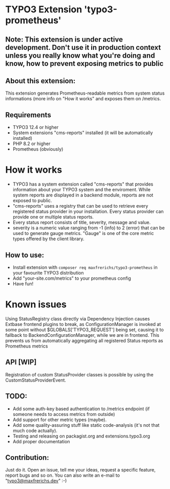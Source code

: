 # TYPO3 Extension 'typo3-prometheus'

## Note: This extension is under active development. Don't use it in production context unless you really know what you're doing and know, how to prevent exposing metrics to public

## About this extension:
This extension generates Prometheus-readable metrics from system status informations (more info on "How it works" and exposes them on /metrics.

## Requirements
* TYPO3 12.4 or higher
* System extensions "cms-reports" installed (it will be automatically installed)
* PHP 8.2 or higher
* Prometheus (obviously)

# How it works
* TYPO3 has a system extension called "cms-reports" that provides information about your TYPO3 system and the enviroment. While system reports are displayed in a backend module, reports are not exposed to public.
* "cms-reports" uses a registry that can be used to retrieve every registered status provider in your installation. Every status provider can provide one or multiple status reports.
* Every status report consists of title, severity, message and value.
* severity is a numeric value ranging from -1 (info) to 2 (error) that can be used to generate gauge metrics.
  "Gauge" is one of the core metric types offered by the client library.

## How to use:
* Install extension with ```composer req maxfrerichs/typo3-prometheus``` in your favourite TYPO3 distribution
* Add "your-site.com/metrics" to your prometheus config
* Have fun!

# Known issues
Using StatusRegistry class directly via Dependency Injection causes Extbase frontend plugins to break, as ConfigurationManager is invoked at some point without $GLOBALS['TYPO3_REQUEST'] being set, causing it to fallback to BackendConfigurationManager, while we are in frontend. This prevents us from automatically aggregating all registered Status reports as Prometheus metrics

## API [WIP]
Registration of custom StatusProvider classes is possible by using the CustomStatusProviderEvent.

## TODO:
* Add some auth-key based authentication to /metrics endpoint (if someone needs to access metrics from outside)
* Add support for other metric types (maybe).
* Add some quality-assuring stuff like static code-analysis (it's not that much code actually).
* Testing and releasing on packagist.org and extensions.typo3.org
* Add proper documentation

## Contribution:
Just do it. Open an issue, tell me your ideas, request a specific feature, report bugs and so on. You can also write an e-mail to "typo3@maxfrerichs.dev" :-)
